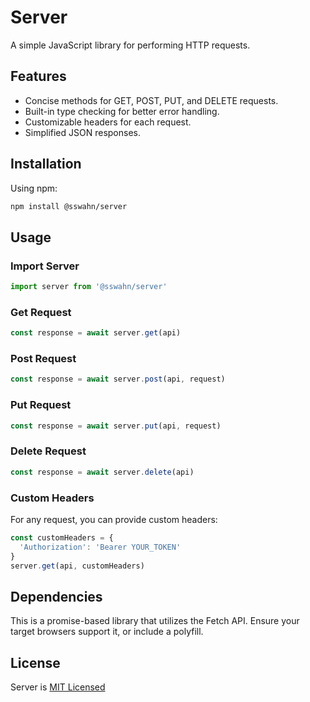# Server
A simple JavaScript library for performing HTTP requests.  

## Features
- Concise methods for GET, POST, PUT, and DELETE requests.
- Built-in type checking for better error handling.
- Customizable headers for each request.
- Simplified JSON responses.  

## Installation
Using npm:
```bash
npm install @sswahn/server
```

## Usage  
### Import Server  
```javascript
import server from '@sswahn/server'
```

### Get Request
```javascript
const response = await server.get(api)
```

### Post Request
```javascript
const response = await server.post(api, request)
```

### Put Request
```javascript
const response = await server.put(api, request)
```

### Delete Request
```javascript
const response = await server.delete(api)
```

### Custom Headers
For any request, you can provide custom headers:  
```javascript
const customHeaders = {
  'Authorization': 'Bearer YOUR_TOKEN'
}
server.get(api, customHeaders)
```

## Dependencies
This is a promise-based library that utilizes the Fetch API. Ensure your target browsers support it, or include a polyfill.

## License
Server is [MIT Licensed](https://github.com/sswahn/server/blob/main/LICENSE)
